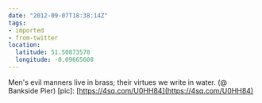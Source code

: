 ```yaml
---
date: "2012-09-07T18:38:14Z"
tags:
- imported
- from-twitter
location:
  latitude: 51.50873578
  longitude: -0.09665608
---
```

Men's evil manners live in brass; their virtues we write in water. \(@ Bankside Pier\) \[pic\]: [https://4sq.com/U0HH84](https://4sq.com/U0HH84)
